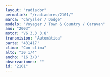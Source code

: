 ```yaml
---
layout: "radiador"
permalink: "/radiadores/2101/"
marca: "Chrysler / Dodge"
modelo: "Voyager / Town & Country / Caravan"
ano: "2003"
motor: "V6 3.3 3.8"
transmision: "Automática"
parte: "431417"
clima: "Con clima"
alto: "30 1/4"
ancho: "16 3/8"
observaciones: ""
id: "2101"
---
```


